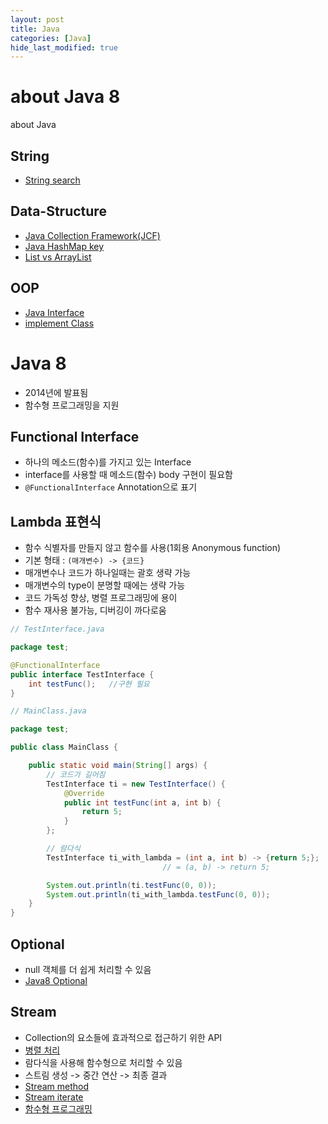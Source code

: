 ```yaml
---
layout: post
title: Java
categories: [Java]
hide_last_modified: true
---
```


# about Java 8

about Java

## String

- [String search](https://fruitdev.tistory.com/72)

## Data-Structure

- [Java Collection Framework(JCF)](https://medium.com/@logishudson0218/java-collection-framework-896a6496b14a)
- [Java HashMap key](https://nonomo.tistory.com/entry/HashMap-Key-%EA%B0%92-int%ED%98%95%EC%9D%84-%EC%8D%A8%EC%95%BC-%EB%90%A0-%EB%95%8C-Integer%EC%82%AC%EC%9A%A9)
- [List vs ArrayList](https://galgum.tistory.com/18)

## OOP

- [Java Interface](https://limkydev.tistory.com/197)
- [implement Class](https://m.blog.naver.com/mals93/220716635488)

# Java 8

- 2014년에 발표됨
- 함수형 프로그래밍을 지원

## Functional Interface

- 하나의 메소드(함수)를 가지고 있는 Interface
- interface를 사용할 때 메소드(함수) body 구현이 필요함
- `@FunctionalInterface` Annotation으로 표기

## Lambda 표현식

- 함수 식별자를 만들지 않고 함수를 사용(1회용 Anonymous function)
- 기본 형태 : `(매개변수) -> {코드}`
- 매개변수나 코드가 하나일때는 괄호 생략 가능
- 매개변수의 type이 분명할 때에는 생략 가능
- 코드 가독성 향상, 병렬 프로그래밍에 용이
- 함수 재사용 불가능, 디버깅이 까다로움

~~~java
// TestInterface.java

package test;

@FunctionalInterface
public interface TestInterface {
    int testFunc();   //구현 필요
}
~~~

~~~java
// MainClass.java

package test;

public class MainClass {

    public static void main(String[] args) {
        // 코드가 길어짐
        TestInterface ti = new TestInterface() {
            @Override
            public int testFunc(int a, int b) {
                return 5;
            }
        };

        // 람다식
        TestInterface ti_with_lambda = (int a, int b) -> {return 5;};
                                  // = (a, b) -> return 5;

        System.out.println(ti.testFunc(0, 0));
        System.out.println(ti_with_lambda.testFunc(0, 0));
    }
}
~~~

## Optional

- null 객체를 더 쉽게 처리할 수 있음
- [Java8 Optional](https://advenoh.tistory.com/15)

## Stream

- Collection의 요소들에 효과적으로 접근하기 위한 API
- [병렬 처리](https://webcoding-start.tistory.com/m/48)
- 람다식을 사용해 함수형으로 처리할 수 있음
- 스트림 생성 -> 중간 연산 -> 최종 결과
- [Stream method](https://futurecreator.github.io/2018/08/26/java-8-streams/)
- [Stream iterate](https://www.daleseo.com/java9-stream-iterate/)
- [함수형 프로그래밍](https://xmfpes.github.io/java/java-se8-syntax/)

